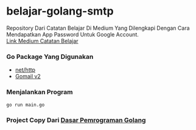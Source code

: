 # belajar-golang-smtp

Repository Dari Catatan Belajar Di Medium Yang Dilengkapi Dengan Cara Mendapatkan App Password Untuk Google Account.  
[Link Medium Catatan Belajar](https://yusuf-muhammad.medium.com/go-lang-send-smtp-email-with-gmail-dc5f3b6d9847?source=friends_link&sk=5757da05118db204751698f8feec17a3)  

### Go Package Yang Digunakan
- [net/http](https://pkg.go.dev/net/smtp)
- [Gomail v2](https://gopkg.in/gomail.v2)

### Menjalankan Program
```bash
go run main.go
```

### Project Copy Dari [Dasar Pemrograman Golang](https://dasarpemrogramangolang.novalagung.com/C-send-email.html)
